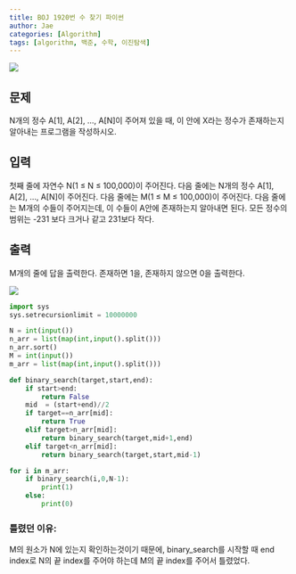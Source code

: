 ```yaml
---
title: BOJ 1920번 수 찾기 파이썬
author: Jae
categories: [Algorithm]
tags: [algorithm, 백준, 수학, 이진탐색]
---
```


![](https://media.vlpt.us/images/a87380/post/fa2bef84-2558-4348-83e7-e11e8dec8082/image.png)

## 문제

N개의 정수 A[1], A[2], …, A[N]이 주어져 있을 때, 이 안에 X라는 정수가 존재하는지 알아내는 프로그램을 작성하시오.

## 입력

첫째 줄에 자연수 N(1 ≤ N ≤ 100,000)이 주어진다. 다음 줄에는 N개의 정수 A[1], A[2], …, A[N]이 주어진다. 다음 줄에는 M(1 ≤ M ≤ 100,000)이 주어진다. 다음 줄에는 M개의 수들이 주어지는데, 이 수들이 A안에 존재하는지 알아내면 된다. 모든 정수의 범위는 -231 보다 크거나 같고 231보다 작다.

## 출력

M개의 줄에 답을 출력한다. 존재하면 1을, 존재하지 않으면 0을 출력한다.

![](https://media.vlpt.us/images/a87380/post/444646db-1951-4274-b6cf-a43e6ccb5866/image.png)

```python
import sys
sys.setrecursionlimit = 10000000

N = int(input())
n_arr = list(map(int,input().split()))
n_arr.sort()
M = int(input())
m_arr = list(map(int,input().split()))

def binary_search(target,start,end):
    if start>end:
        return False
    mid  = (start+end)//2
    if target==n_arr[mid]:
        return True
    elif target>n_arr[mid]:
        return binary_search(target,mid+1,end)
    elif target<n_arr[mid]:
        return binary_search(target,start,mid-1)

for i in m_arr:
    if binary_search(i,0,N-1):
        print(1)
    else:
        print(0)
```

### 틀렸던 이유:

M의 원소가 N에 있는지 확인하는것이기 때문에, binary_search를 시작할 때 end index로 N의 끝 index를 주어야 하는데 M의 끝 index를 주어서 틀렸었다.

